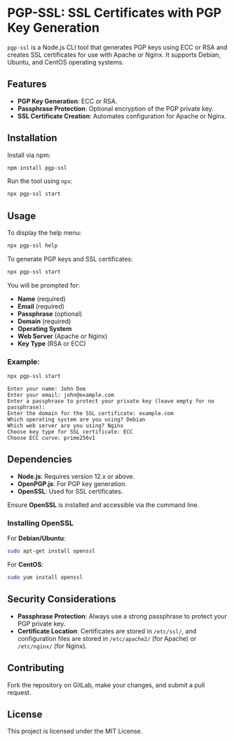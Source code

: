 # PGP-SSL: SSL Certificates with PGP Key Generation

`pgp-ssl` is a Node.js CLI tool that generates PGP keys using ECC or RSA and creates SSL certificates for use with Apache or Nginx. It supports Debian, Ubuntu, and CentOS operating systems.

## Features

- **PGP Key Generation**: ECC or RSA.
- **Passphrase Protection**: Optional encryption of the PGP private key.
- **SSL Certificate Creation**: Automates configuration for Apache or Nginx.

## Installation

Install via npm:

```bash
npm install pgp-ssl
```

Run the tool using `npx`:

```bash
npx pgp-ssl start
```

## Usage

To display the help menu:

```bash
npx pgp-ssl help
```

To generate PGP keys and SSL certificates:

```bash
npx pgp-ssl start
```

You will be prompted for:
- **Name** (required)
- **Email** (required)
- **Passphrase** (optional)
- **Domain** (required)
- **Operating System**
- **Web Server** (Apache or Nginx)
- **Key Type** (RSA or ECC)

### Example:

```bash
npx pgp-ssl start
```

```text
Enter your name: John Doe
Enter your email: john@example.com
Enter a passphrase to protect your private key (leave empty for no passphrase):
Enter the domain for the SSL certificate: example.com
Which operating system are you using? Debian
Which web server are you using? Nginx
Choose key type for SSL certificate: ECC
Choose ECC curve: prime256v1
```

## Dependencies

- **Node.js**: Requires version 12.x or above.
- **OpenPGP.js**: For PGP key generation.
- **OpenSSL**: Used for SSL certificates.

Ensure **OpenSSL** is installed and accessible via the command line.

### Installing OpenSSL

For **Debian/Ubuntu**:
```bash
sudo apt-get install openssl
```

For **CentOS**:
```bash
sudo yum install openssl
```

## Security Considerations

- **Passphrase Protection**: Always use a strong passphrase to protect your PGP private key.
- **Certificate Location**: Certificates are stored in `/etc/ssl/`, and configuration files are stored in `/etc/apache2/` (for Apache) or `/etc/nginx/` (for Nginx).

## Contributing

Fork the repository on GitLab, make your changes, and submit a pull request.

## License

This project is licensed under the MIT License.